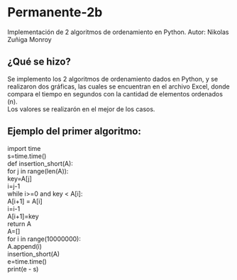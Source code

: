 # Permanente-2b
Implementación de 2 algoritmos de ordenamiento en Python.
Autor: Nikolas Zuñiga Monroy<br>
<h2>¿Qué se hizo?</h2>
Se implemento los 2 algoritmos de ordenamiento dados en Python, y se realizaron dos gráficas, las cuales se encuentran en el archivo Excel, donde compara el tiempo en segundos con la cantidad de elementos ordenados (n).<br>
Los valores se realizarón en el mejor de los casos.<br>
<h2>Ejemplo del primer algoritmo:</h2>
import time<br>
s=time.time()<br>
def insertion_short(A):<br>
    for j in range(len(A)):<br>
        key=A[j]<br>
        i=j-1<br>
        while i>=0 and key < A[i]:<br>
            A[i+1] = A[i]<br>
            i=i-1<br>
        A[i+1]=key<br>
    return A<br>
A=[]<br>
for i in range(10000000):<br>
    A.append(i)<br>
insertion_short(A)<br>
e=time.time()<br>
print(e - s)<br>
